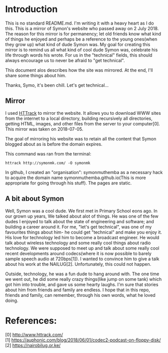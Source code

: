 # Introduction
This is no standard README.md. I'm writing it with a heavy heart as I do this. This is a mirror of Symon's website who passed away on 2 July 2018. The reason for this mirror is for permanency; let old friends know what kind of things he enjoyed and perhaps be a reference to the young ones(when they grow up) what kind of dude Symon was. My goal for creating this mirror is to remind us all what kind of cool dude Symon was, celebrate his life through words his wrote. For us in the "technical" fields, this should always encourage us to never be afraid to "get technical".

This document alos describes how the site was mirrored. At the end, I'll share some things about him.

Thanks, Symo, it's been chill. Let's get technical...

## Mirror
I used [HTTrack](www.httrack.com) to mirror the website. It allows you to download WWW sites from the internet to a local directory, building recursively all directories, getting HTML, images, and other files from the server to your computer[0]. This mirror was taken on 2018-07-05.

The goal of mirroring his website was to retain all the content that Symon blogged about as is before the domain expires.

This command was ran from the terminal:

```
httrack http://symonmk.com/ -O symonmk 
```

In github, I created an "organisation": symonmuthemba as a necessary hack to acquire the domain name symonmuthemba.github.io(This is more appropriate for going through his stuff). The pages are static.

## A bit about Symon
Well, Symon was a cool dude. We first met in Primary School eons ago. In our grown up years, We talked about alot of things. He was one of the few dudes I enjoyed to talk about the state of engineering and software; and building a career around it. For me, "let's get technical", was one of my favourites things about him- he could get "technical" and make you enjoy it. His love for technology led him to become a broadcast engineer. He would talk about wireless technology and some really cool things about radio technology. We were supposed to meet up and talk about some really cool recent developments around codecs(where it is now possible to barely sample speech audio at 720bps[1]). I wanted to convince him to give a talk about his work at the NAILUG[2]. Unfortunately, this could not happen.

Outside, technology, he was a fun dude to hang around with. The one time we went out, he did some really crazy things(like jump on some tank) which got him into trouble, and gave us some hearty laughs. I'm sure that stories about him from friends and family are endless. I hope that in this repo, friends and family, can remember, through his own words, what he loved doing.

# References:
[0] http://www.httrack.com/  
[1] https://auphonic.com/blog/2018/06/01/codec2-podcast-on-floppy-disk/  
[2] https://nairobilug.or.ke/  
